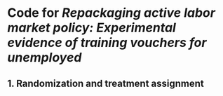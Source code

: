 # Code for *Repackaging active labor market policy: Experimental evidence of training vouchers for unemployed*

## 1. Randomization and treatment assignment
